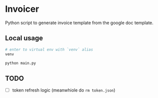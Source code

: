 # Invoicer

Python script to generate invoice template from the google doc template. 


## Local usage 

```bash
# enter to virtual env with `venv` alias
venv

python main.py
```

## TODO
- [ ] token refresh logic (meanwhiole do `rm token.json`)
